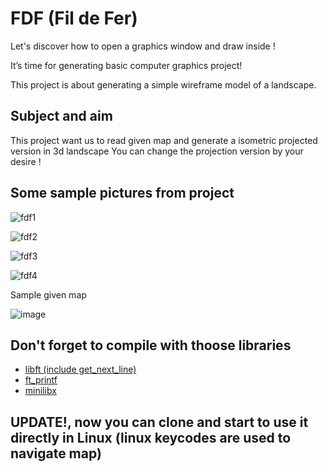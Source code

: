 # FDF (Fil de Fer)

Let's discover how to open a graphics window and draw inside !


It’s time for generating basic computer graphics project!

This project is about generating a simple wireframe model of a landscape.
## Subject and aim

This project want us to read given map and generate a isometric projected version in 3d landscape
You can change the projection version by your desire !

## Some sample pictures from project

![fdf1](https://github.com/sezarfen/42FDF/assets/110563468/9c066dc5-2956-41a4-96c5-4023741f07a2)

![fdf2](https://github.com/sezarfen/42FDF/assets/110563468/3215228c-afc9-4de7-831f-ac02ac25091a)

![fdf3](https://github.com/sezarfen/42FDF/assets/110563468/1026ffa7-17c4-47e5-88ae-223819220087)

![fdf4](https://github.com/sezarfen/42FDF/assets/110563468/63bf49b4-87d0-4ecd-92da-20ea5e01c36e)

Sample given map 

![image](https://github.com/sezarfen/42FDF/assets/110563468/9f08fcb6-bec4-406e-8fbb-0337c58299d5)

## Don't forget to compile with thoose libraries

 - [libft (include get_next_line)](https://github.com/sezarfen/42Libft)
 - [ft_printf](https://github.com/sezarfen/42ft_printf)
 - [minilibx](https://github.com/42Paris/minilibx-linux)

## UPDATE!, now you can clone and start to use it directly in Linux (linux keycodes are used to navigate map)
